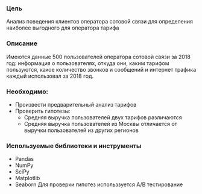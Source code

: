 ### Цель
Анализ поведения клиентов оператора сотовой связи для определения наиболее выгодного для оператора тарифа

### Описание
Имеются данные 500 пользователей оператора сотовой связи за 2018 год: информация о пользователях, откуда они, каким тарифом пользуются, какое количество звонков и сообщений и интернет трафика каждый использовал за 2018 год.

### Необходимо:

- Произвести предварительный анализ тарифов
- Проверить гипотезы:
    - Средняя выручка пользователей двух тарифов различаются
    - Средняя выручка пользователей из Москвы отличается от выручки пользователей из других регионов


### Используемые библиотеки и инструменты
- Pandas
- NumPy
- SciPy
- Matplotlib
- Seaborn
Для проверки гипотез использзуется A/B тестирование
